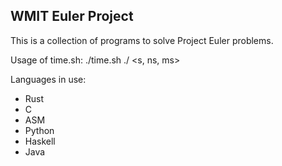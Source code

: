 WMIT Euler Project 
--- 

This is a collection of programs to solve Project Euler problems.

Usage of time.sh: 
    ./time.sh ./<path to program> <s, ns, ms> 

Languages in use: 
  * Rust
  * C
  * ASM
  * Python 
  * Haskell
  * Java 
